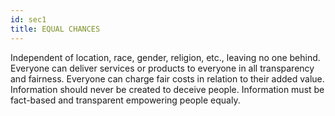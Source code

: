 ```yaml
---
id: sec1
title: EQUAL CHANCES
---
```


Independent of location, race, gender, religion, etc., leaving no one behind. Everyone can deliver services or products to everyone in all transparency and fairness. Everyone can charge fair costs in relation to their added value. Information should never be created to deceive people. Information must be fact-based and transparent empowering people equaly.